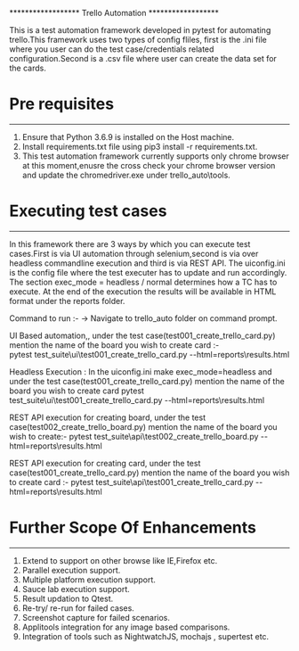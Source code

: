 ****************** Trello Automation  ******************

This is a test automation framework developed in pytest for automating trello.This framework uses two types of config fliles,
first is the .ini file where you user can do the test case/credentials related configuration.Second is a .csv file where user can
create the data set for the cards. 

# Pre requisites
-----------------------
1. Ensure that Python 3.6.9 is installed on the Host machine.
2. Install requirements.txt file using pip3 install -r requirements.txt.
3. This test automation framework currently supports only chrome browser at this moment,enusre the cross check your chrome browser version
   and update the chromedriver.exe under trello_auto\tools.

# Executing test cases
-----------------------
In this framework there are 3 ways by which you can execute test cases.First is via UI automation through selenium,second is via over headless commandline
execution and third is via REST API.
The uiconfig.ini is the config file where the test executer has to update and run accordingly.
The section exec_mode = headless / normal determines how a TC has to execute.
At the end of the execution the results will be available in HTML format under the reports folder.

Command to run :-
         -> Navigate to trello_auto folder on command prompt.
         
UI Based automation,, under the test case(test001_create_trello_card.py) mention the name of the board you wish to create card  :-    
          pytest test_suite\ui\test001_create_trello_card.py --html=reports\results.html
          
Headless Execution : In the uiconfig.ini make exec_mode=headless and under the test case(test001_create_trello_card.py) mention the name of the board you wish to create card 
          pytest test_suite\ui\test001_create_trello_card.py --html=reports\results.html
          
REST API execution for creating board, under the test case(test002_create_trello_board.py) mention the name of the board you wish to create:-
          pytest test_suite\api\test002_create_trello_board.py --html=reports\results.html
          
REST API execution for creating card, under the test case(test001_create_trello_card.py) mention the name of the board you wish to create card :-
          pytest test_suite\api\test001_create_trello_card.py --html=reports\results.html		  


# Further Scope Of Enhancements
-------------------------------
1. Extend to support on other browse like IE,Firefox etc.
2. Parallel execution support.
3. Multiple platform execution support.
4. Sauce lab execution support.
5. Result updation to Qtest.
6. Re-try/ re-run for failed cases.
7. Screenshot capture for failed scenarios.
8. Applitools integration for any image based comparisons.
9. Integration of tools such as NightwatchJS, mochajs , supertest etc.


